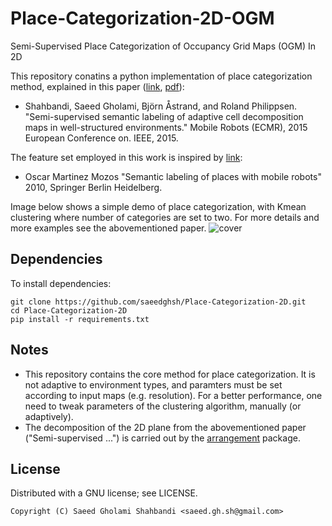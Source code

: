 Place-Categorization-2D-OGM
===========================
Semi-Supervised Place Categorization of Occupancy Grid Maps (OGM) In 2D

This repository conatins a python implementation of place categorization method, explained in this paper ([link](http://ieeexplore.ieee.org/document/7324207/), [pdf](http://www.diva-portal.org/smash/get/diva2:850141/FULLTEXT01.pdf)):
- Shahbandi, Saeed Gholami, Björn Åstrand, and Roland Philippsen. "Semi-supervised semantic labeling of adaptive cell decomposition maps in well-structured environments." Mobile Robots (ECMR), 2015 European Conference on. IEEE, 2015.  

The feature set employed in this work is inspired by [link](http://ieeexplore.ieee.org/document/1570363/):
- Oscar Martinez Mozos "Semantic labeling of places with mobile robots" 2010, Springer Berlin Heidelberg.
<!-- - Mozos, O. Martınez, Cyrill Stachniss, and Wolfram Burgard. "Supervised learning of places from range data using adaboost." Robotics and Automation, 2005. ICRA 2005. Proceedings of the 2005 IEEE International Conference on. IEEE, 2005. -->

Image below shows a simple demo of place categorization, with Kmean clustering where number of categories are set to two.
For more details and more examples see the abovementioned paper.
![cover](https://github.com/saeedghsh/Place-Categorization-2D/blob/master/docs/HIH.png)

Dependencies
-------------
To install dependencies:
```shell
git clone https://github.com/saeedghsh/Place-Categorization-2D.git
cd Place-Categorization-2D
pip install -r requirements.txt
```

Notes
-----
- This repository contains the core method for place categorization.
  It is not adaptive to environment types, and paramters must be set according to input maps (e.g. resolution).
  For a better performance, one need to tweak parameters of the clustering algorithm, manually (or adaptively).
- The decomposition of the 2D plane from the abovementioned paper ("Semi-supervised ...") is carried out by the [arrangement](https://github.com/saeedghsh/arrangement) package.


License
-------
Distributed with a GNU license; see LICENSE.
```
Copyright (C) Saeed Gholami Shahbandi <saeed.gh.sh@gmail.com>
```

<!-- Laundry List -->
<!-- ------------ -->
<!-- - [x] `feature_testing.py` -->
<!-- - numbers of gaps seems to be THE MOST RELEVANT AND DOMINANT features. the best result I get comes from that. -->
<!-- - The first 8 features also works, but very noisy and sensitive -->
<!-- - PCA stuff (x4) kinda works too, with different result. -->
<!-- - PCA stuff (x3) of resampled also works with defferent result. -->
<!--   resampled PCA stuff (x4) didn't work at all at first, -->
<!--   Turned out the zero value of PCA in resampled version makes huge values in ratio feature, which in turn screws the clustering. -->
<!-- - [ ] alternative to multiprocessing, compromised vectorization: -->
<!--   check the memory of the machine ([psutil](https://pypi.python.org/pypi/psutil)). -->
<!--   find the appropriate batch size for each method according to the memory available. -->
<!--   and then deploy each method in a batch, with determined size, in vectorized manner. -->

<!-- Paramters -->
<!-- --------- -->
<!-- Set the following parameters: -->
<!-- ```python -->
<!-- # raycasting -->
<!-- mpp = 0.02, # meter per pixel -->
<!-- range_meter   = 8, # meter -->
<!-- length_range  = 400, #range_meter_ / mpp_ -->
<!-- length_steps  = 400, #int(length_range_) -->
<!-- theta_range   = 2*np.pi, -->
<!-- theta_res     = 1/1, # step/degree -->
<!-- occupancy_thr = 210, -->

<!-- # feature extraction -->
<!-- gapThreshold  = [1.0] # in meter -->

<!-- # clustering -->
<!-- ``` -->

<!-- Scripts -->
<!-- ------- -->
<!-- - `raycast_demo.py`   -->
<!--   execute the following to see how raycasting works: -->
<!--   ```shell -->
<!--   python raycast_demo.py --image_name 'filename.ext' -->
<!--   ``` -->

<!-- - `raycast_map.py`   -->
<!--   Results are stored in a `.npy` file. -->
<!--   To load the results somewhere else: -->
<!--   ```python -->
<!--   raycasts = np.atleast_1d( np.load('filename') )[0] -->
<!--   ``` -->
<!--   Where `raycasts` is a a dictionary with `['config', 'open_cells', 'theta_vecs', 'range_vecs']` for keys. -->
<!--   `raycasts['config']` contains the raycasting configurations. -->
<!--   `raycasts['open_cells']` is a 2d array of open cell coordinates (`x,y`) in image frame. -->
<!--   For an `open_cell_idx`, the ray cast from that point is given by -->
<!-- 	  - `t = raycasts['theta_vecs']` -->
<!-- 	  - `r = raycasts['range_vecs'][open_cell_idx,:]` -->

<!-- - `raycast_map_batch.py`   -->
<!--   This was an attempt to vectorize the raycasting process. -->
<!--   I tried to raycast all points in open space at once. -->
<!--   It works, but it requires huge memory and hence becomes super slow as the open space grows. -->
<!--   I two examples, for ~1000 cells it tooks about 3 seconds and for ~2800 cells it took about a minute! -->

<!-- - `cluster_features.py`   -->
<!-- As the final stage of place categorization, this script loads features from file and performs clustering on them. -->

<!-- Vectorization with numpy and multi-processing -->
<!-- --------------------------------------------- -->
<!-- Both raycasting and feature extraction methods are implemented with numpy vectorization. -->
<!-- However, these methods demand a good deal of memory. -->
<!-- Thus, it is maed possible to execute these methods in a sequantial manner, with multiproccessing. -->
<!-- Raycasting is worse than feature extraction in terms of memory foot-print. -->
<!-- On laptop with 8Gb of RAM, I had to deployed the multiproccessing version of raycasting. -->
<!-- But the feature extraction did work with vectorization. -->
<!-- I suspect for big maps, even the feature extraction would run out memory and needs a batch version. -->
